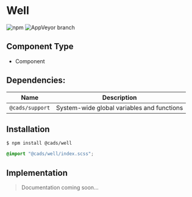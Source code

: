 # Well

![npm](https://img.shields.io/npm/v/:package.svg)
![AppVeyor branch](https://img.shields.io/appveyor/ci/:user/:repo/:branch.svg)

## Component Type

- Component

## Dependencies:

| Name                 | Description                                |
| -------------------- | ------------------------------------------ |
| `@cads/support`      | System-wide global variables and functions |

## Installation

```
$ npm install @cads/well
```

```scss
@import "@cads/well/index.scss";
```

## Implementation

> Documentation coming soon...
